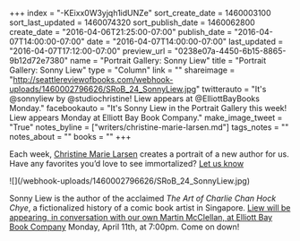 +++
index = "-KEixx0W3yjqh1idUNZe"
sort_create_date = 1460003100
sort_last_updated = 1460074320
sort_publish_date = 1460062800
create_date = "2016-04-06T21:25:00-07:00"
publish_date = "2016-04-07T14:00:00-07:00"
date = "2016-04-07T14:00:00-07:00"
last_updated = "2016-04-07T17:12:00-07:00"
preview_url = "0238e07a-4450-6b15-8865-9b12d72e7380"
name = "Portrait Gallery: Sonny Liew"
title = "Portrait Gallery: Sonny Liew"
type = "Column"
link = ""
shareimage = "http://seattlereviewofbooks.com/webhook-uploads/1460002796626/SRoB_24_SonnyLiew.jpg"
twitterauto = "It's @sonnyliew by @studiochristine! Liew appears at @ElliottBayBooks Monday."
facebookauto = "It's Sonny Liew in the Portrait Gallery this week! Liew appears Monday at Elliott Bay Book Company."
make_image_tweet = "True"
notes_byline = ["writers/christine-marie-larsen.md"]
tags_notes = ""
notes_about = ""
books = ""
+++
<p class="intro">Each week, <a href="http://christinelarsen.com">Christine Marie Larsen</a> creates a portrait of a new author for us. Have any favorites you’d love to see immortalized? <a href="http://seattlereviewofbooks.com/about">Let us know</a></p>

<p class="image">![](/webhook-uploads/1460002796626/SRoB_24_SonnyLiew.jpg)</p>

Sonny Liew is the author of the acclaimed _The Art of Charlie Chan Hock Chye_, a fictionalized history of a comic book artist in Singapore. [Liew will be appearing, in conversation with our own Martin McClellan, at Elliott Bay Book Company](http://www.elliottbaybook.com/event/sonny-liew-martin-mcclellan) Monday, April 11th, at 7:00pm. Come on down!